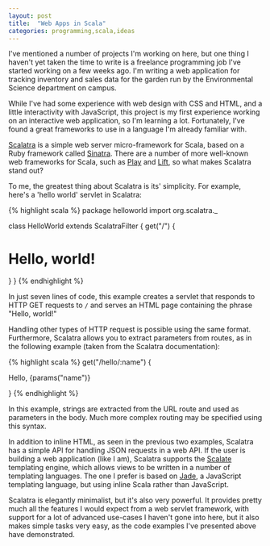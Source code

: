 ```yaml
---
layout: post
title:  "Web Apps in Scala"
categories: programming,scala,ideas
---
```


I've mentioned a number of projects I'm working on here, but one thing I haven't yet taken the time to write is a freelance programming job I've started working on a few weeks ago. I'm writing a web application for tracking inventory and sales data for the garden run by the Environmental Science department on campus.

While I've had some experience with web design with CSS and HTML, and a little interactivity with JavaScript, this project is my first experience working on an interactive web application, so I'm learning a lot. Fortunately, I've found a great frameworks to use in a language I'm already familiar with.

[Scalatra](http://www.scalatra.org) is a simple web server micro-framework for Scala, based on a Ruby framework called [Sinatra](http://sinatrarb.com). There are a number of more well-known web frameworks for Scala, such as [Play](https://www.playframework.com) and [Lift](http://liftweb.net), so what makes Scalatra stand out? 

To me, the greatest thing about Scalatra is its' simplicity. For example, here's a 'hello world' servlet in Scalatra:

{% highlight scala %}
package helloworld
import org.scalatra._

class HelloWorld extends ScalatraFilter {
  get("/") {
    <h1>Hello, world!</h1>
  }
}
{% endhighlight %}

In just seven lines of code, this example creates a servlet that responds to HTTP GET requests to `/` and serves an HTML page containing the phrase "Hello, world!"

Handling other types of HTTP request is possible using the same format. Furthermore, Scalatra allows you to extract parameters from routes, as in the following example (taken from the Scalatra documentation):

{% highlight scala %}
get("/hello/:name") {
  <p>Hello, {params("name")}</p>
}
{% endhighlight %}

In this example, strings are extracted from the URL route and used as parameters in the body. Much more complex routing may be specified using this syntax.

In addition to inline HTML, as seen in the previous two examples, Scalatra has a simple API for handling JSON requests in a web API. If the user is building a web application (like I am), Scalatra supports the [Scalate](http://www.scalatra.org/2.4/guides/views/scalate.html) templating engine, which allows views to be written in a number of templating languages. The one I prefer is based on [Jade](http://jade-lang.com), a JavaScript templating language, but using inline Scala rather than JavaScript.

Scalatra is elegantly minimalist, but it's also very powerful. It provides pretty much all the features I would expect from a web servlet framework, with support for a lot of advanced use-cases I haven't gone into here, but it also makes simple tasks very easy, as the code examples I've presented above have demonstrated.